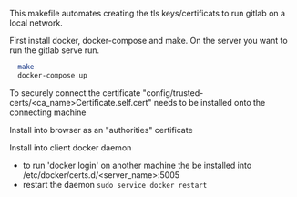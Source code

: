 This makefile automates creating the tls keys/certificats to run gitlab on a local network.

First install docker, docker-compose and make.
On the server you want to run the gitlab serve run.
``` bash
  make
  docker-compose up
```

To securely connect the certificate "config/trusted-certs/<ca_name>Certificate.self.cert" 
needs to be installed onto the connecting machine

Install into browser as an "authorities" certificate

Install into client docker daemon
- to run 'docker login' on another machine the be installed into
  /etc/docker/certs.d/<server_name>:5005
- restart the daemon
`sudo service docker restart`

